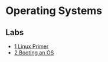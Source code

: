 # Operating Systems

## Labs

- [1 Linux Primer](1%20Linux%20Primer.md)
- [2 Booting an OS](2%20Booting%20an%20OS.md)
